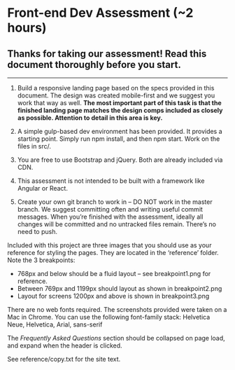 # Front-end Dev Assessment (~2 hours)

## Thanks for taking our assessment! Read this document thoroughly before you start.
---

1. Build a responsive landing page based on the specs provided in this document. The design was created mobile-first and we suggest you work that way as well. **The most important part of this task is that the finished landing page matches the design comps included as closely as possible. Attention to detail in this area is key.**

2. A simple gulp-based dev environment has been provided. It provides a starting point. Simply run npm install, and then npm start. Work on the files in src/.

3. You are free to use Bootstrap and jQuery. Both are already included via CDN. 

4. This assessment is not intended to be built with a framework like Angular or React. 

5. Create your own git branch to work in – DO NOT work in the master branch. We suggest committing often and writing useful commit messages. When you’re finished with the assessment, ideally all changes will be committed and no untracked files remain. There’s no need to push.

Included with this project are three images that you should use as your reference for styling the pages. 
They are located in the ‘reference’ folder. Note the 3 breakpoints:

- 768px and below should be a fluid layout – see breakpoint1.png for reference.
- Between 769px and 1199px should layout as shown in breakpoint2.png
- Layout for screens 1200px and above is shown in breakpoint3.png

There are no web fonts required. The screenshots provided were taken on a Mac in Chrome. You can use the following font-family stack: 
Helvetica Neue, Helvetica, Arial, sans-serif

The *Frequently Asked Questions* section should be collapsed on page load, and expand when the header is clicked.

See reference/copy.txt for the site text.





